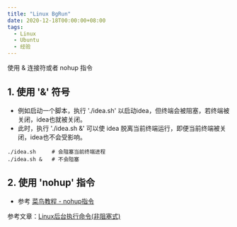 ```yaml
---
title: "Linux BgRun"
date: 2020-12-18T00:00:00+08:00
tags:
  - Linux
  - Ubuntu
  - 经验
---
```


使用 & 连接符或者 nohup 指令

<!--more-->

## 1. 使用 '&' 符号

- 例如启动一个脚本，执行 './idea.sh' 以启动idea，但终端会被阻塞，若终端被关闭，idea也就被关闭。
- 此时，执行 './idea.sh &' 可以使 idea 脱离当前终端运行，即便当前终端被关闭，idea也不会受影响。
```shell
./idea.sh     # 会阻塞当前终端进程
./idea.sh &   # 不会阻塞
```
## 2. 使用 'nohup' 指令

- 参考 [菜鸟教程 - nohup指令](https://www.runoob.com/linux/linux-comm-nohup.html)

参考文章：[Linux后台执行命令(非阻塞式)](https://blog.p2hp.com/archives/5528)